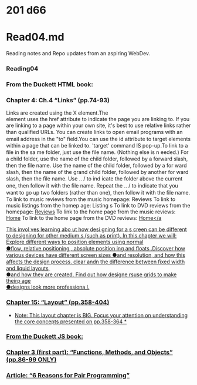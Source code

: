 # 201 d66
# Read04.md
Reading notes and Repo updates from an aspiring WebDev.

### Reading04
### From the Duckett HTML book:
### Chapter 4: Ch.4 “Links” (pp.74-93)
Links are created using the  X<a>  element.The  
<a>  element uses the href  attribute to indicate the page you are linking to. If you are linking to a page within your own site, 
it's best to use relative links rather than qualiﬁed URLs. You can create links to open email programs with an email address in the "to" ﬁeld.You can use the 
id  attribute to target elements within a page that can be linked to.
'target' command IS pop-up.To link to a ﬁle in the sa me folder, just use the ﬁle name. (Nothing else is n eeded.)
For a child folder, use the name of the child folder, followed by a forward slash, then the ﬁle name. Use the name of the child folder, followed by a for ward slash, 
then the name of the grand child folder, followed by another for ward slash, then the ﬁle name.
Use .. /  to ind icate the folder above the current one, then follow it with the ﬁle name. Repeat the .. /  to indicate that you want to go up two folders (rather than one),
then follow it with the ﬁle name.
To link to music reviews from the music homepage: <a hre f="reviews.html">Reviews </a >
To link to music listings from the homep age: <a hre f=" music/listings.h ml">Listing s </a >
To link to DVD reviews from the homepage: <a href="movies/dvd/reviews.html">Reviews</a>
To link to the home page from the music reviews: <a href="../index.html">Home</a> 
To link to the home page from the DVD reviews: <a href="../../index.html">Home</a

This invol ves learning abo ut how desi gning for a s creen can be different to designing for other medium s (such as print). In this chapter we will: 
Explore different ways to position elements using normal  
●ﬂow, relative positioning , absolute position ing and ﬂoats .Discover how various devices have different screen sizes 
●and resolution, and how this affects the design process. clear andn the difference between ﬁxed width and liquid layouts,  
●and how they are created. Find out how designe rsuse grids to make theirp age  
●designs look more professiona l.
### Chapter 15: “Layout” (pp.358-404)
* Note: This layout chapter is BIG. Focus your attention on understanding the core concepts presented on pp.358-364 *

### From the Duckett JS book:
### Chapter 3 (first part): “Functions, Methods, and Objects” (pp.86-99 ONLY)

### Article: “6 Reasons for Pair Programming”
```
